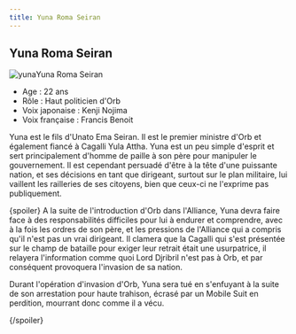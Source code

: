 ```yaml
---
title: Yuna Roma Seiran
---
```


Yuna Roma Seiran
----------------

![yuna](/images/stories/saga/gundamseeddestiny/persos/orb/yuna.jpg)Yuna Roma Seiran


- Age : 22 ans  
- Rôle : Haut politicien d'Orb  
- Voix japonaise : Kenji Nojima  
- Voix française : Francis Benoit


Yuna est le fils d'Unato Ema Seiran. Il est le premier ministre d'Orb et également fiancé à Cagalli Yula Attha. Yuna est un peu simple d'esprit et sert principalement d'homme de paille à son père pour manipuler le gouvernement. Il est cependant persuadé d'être à la tête d'une puissante nation, et ses décisions en tant que dirigeant, surtout sur le plan militaire, lui vaillent les railleries de ses citoyens, bien que ceux-ci ne l'exprime pas publiquement.


{spoiler}
A la suite de l'introduction d'Orb dans l'Alliance, Yuna devra faire face à des responsabilités difficiles pour lui à endurer et comprendre, avec à la fois les ordres de son père, et les pressions de l'Alliance qui a compris qu'il n'est pas un vrai dirigeant. Il clamera que la Cagalli qui s'est présentée sur le champ de bataille pour exiger leur retrait était une usurpatrice, il relayera l'information comme quoi Lord Djribril n'est pas à Orb, et par conséquent provoquera l'invasion de sa nation.


Durant l'opération d'invasion d'Orb, Yuna sera tué en s'enfuyant à la suite de son arrestation pour haute trahison, écrasé par un Mobile Suit en perdition, mourrant donc comme il a vécu.


{/spoiler}
